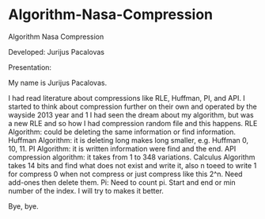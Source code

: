 # Algorithm-Nasa-Compression
Algorithm Nasa Compression

Developed: Jurijus Pacalovas

Presentation: 

My name is Jurijus Pacalovas.

I had read literature about compressions like RLE, Huffman, PI, and API.
I started to think about compression further on their own and operated by the wayside 2013 year and 1 I had seen the dream about my algorithm, but was a new RLE and so how I had compression random file and this happens.
RLE Algorithm: could be deleting the same information or find information.
Huffman Algorithm: it is deleting long makes long smaller, e.g. Huffman 0, 10, 11.
PI Algorithm: it is written information were find and the end.
API compression algorithm: it takes from 1 to 348 variations.
Calculus Algorithm takes 14 bits and find what does not exist and write it, also n toeed to write 1 for compress 0 when not compress or just compress like this 2^n. Need add-ones then delete them.
Pi:
Need to count pi. Start and end or min number of the index.
I will try to makes it better.

Bye, bye.
